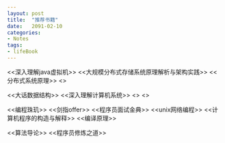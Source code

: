 ```yaml
---
layout: post
title:  "推荐书籍"
date:   2091-02-10
categories: 
- Notes 
tags:
- lifeBook
---
```



  <<深入理解java虚拟机>>   <<大规模分布式存储系统原理解析与架构实践>>  <<分布式系统原理>>    <<Thinking-in-java>> 

<<大话数据结构>>       <<深入理解计算机系统>>  <<Fundamental networking in java>>   <<Java Concurrency in Practice>> 

<<编程珠玑>>  <<剑指offer>>     <<程序员面试金典>>   <<unix网络编程>>  <<计算机程序的构造与解释>>   <<编译原理>>

<<算法导论>> <<程序员修炼之道>>
